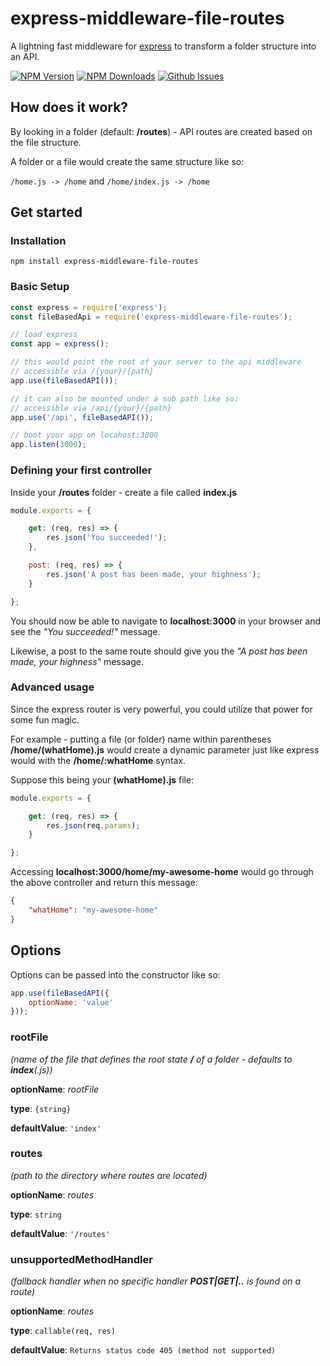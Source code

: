 # express-middleware-file-routes
A lightning fast middleware for [express](https://www.npmjs.com/package/express) to transform a folder structure into an API.

[![NPM Version][npm-image]][npm-url]
[![NPM Downloads][downloads-image]][downloads-url]
[![Github Issues][issues-image]][issues-url]

## How does it work?
By looking in a folder (default: **/routes**) - API routes are created based on the file structure.

A folder or a file would create the same structure like so:

```/home.js -> /home```
and
```/home/index.js -> /home```

## Get started
### Installation
```
npm install express-middleware-file-routes
```

### Basic Setup
```javascript
const express = require('express');
const fileBasedApi = require('express-middleware-file-routes');

// load express
const app = express();

// this would point the root of your server to the api middleware
// accessible via /{your}/{path}
app.use(fileBasedAPI());

// it can also be mounted under a sub path like so:
// accessible via /api/{your}/{path}
app.use('/api', fileBasedAPI());

// boot your app on locahost:3000
app.listen(3000);
```

### Defining your first controller
Inside your **/routes** folder - create a file called **index.js**
```javascript
module.exports = {

    get: (req, res) => {
        res.json('You succeeded!');
    },

    post: (req, res) => {
        res.json('A post has been made, your highness');
    }

};
```
You should now be able to navigate to **localhost:3000** in your browser and see the *"You succeeded!"* message.

Likewise, a post to the same route should give you the *"A post has been made, your highness"* message.

### Advanced usage
Since the express router is very powerful, you could utilize that power for some fun magic.

For example - putting a file (or folder) name within parentheses **/home/(whatHome).js** would create a dynamic parameter just like express would with the **/home/:whatHome** syntax.

Suppose this being your **(whatHome).js** file:
```javascript
module.exports = {

    get: (req, res) => {
        res.json(req.params);
    }

};
```
Accessing **localhost:3000/home/my-awesome-home** would go through the above controller and return this message:
```json
{
    "whatHome": "my-awesome-home"
}
```

## Options
Options can be passed into the constructor like so:
```javascript
app.use(fileBasedAPI({
    optionName: 'value'
}));
```


### rootFile
*(name of the file that defines the root state **/** of a folder - defaults to **index**(.js))*

**optionName**: *rootFile*

**type**: ```{string}```

**defaultValue**: ```'index'```

### routes
*(path to the directory where routes are located)*

**optionName**: *routes*

**type**: ```string```

**defaultValue**: ```'/routes'```

### unsupportedMethodHandler
*(fallback handler when no specific handler **POST|GET|..** is found on a route)*

**optionName**: *routes*

**type**: ```callable(req, res)```

**defaultValue**: ```Returns status code 405 (method not supported)```

[npm-image]: https://img.shields.io/npm/v/express-middleware-file-routes.svg
[npm-url]: https://npmjs.org/package/express-middleware-file-routes
[downloads-image]: https://img.shields.io/npm/dt/express-middleware-file-routes.svg
[downloads-url]: https://npmjs.org/package/express-middleware-file-routes
[issues-image]: https://img.shields.io/github/issues-raw/badges/express-middleware-file-routes.svg
[issues-url]: https://github.com/woobione/express-middleware-file-routes